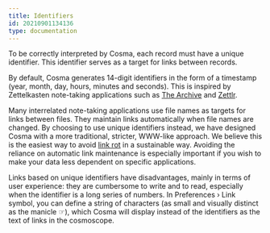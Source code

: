 ```yaml
---
title: Identifiers
id: 20210901134136
type: documentation
---
```


To be correctly interpreted by Cosma, each record must have a unique identifier. This identifier serves as a target for links between records.

By default, Cosma generates 14-digit identifiers in the form of a timestamp (year, month, day, hours, minutes and seconds). This is inspired by Zettelkasten note-taking applications such as [The Archive](https://zettelkasten.de/the-archive/) and [Zettlr](https://www.zettlr.com).

Many interrelated note-taking applications use file names as targets for links between files. They maintain links automatically when file names are changed. By choosing to use unique identifiers instead, we have designed Cosma with a more traditional, stricter, WWW-like approach. We believe this is the easiest way to avoid [link rot](https://en.wikipedia.org/wiki/Link_rot) in a sustainable way. Avoiding the reliance on automatic link maintenance is especially important if you wish to make your data less dependent on specific applications.

Links based on unique identifiers have disadvantages, mainly in terms of user experience: they are cumbersome to write and to read, especially when the identifier is a long series of numbers. In Preferences › Link symbol, you can define a string of characters (as small and visually distinct as the manicle ☞), which Cosma will display instead of the identifiers as the text of links in the cosmoscope.
